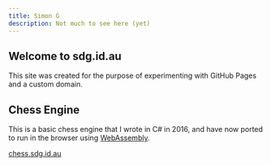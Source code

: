 ```yaml
---
title: Simon G
description: Not much to see here (yet)
---
```


## Welcome to sdg.id.au

This site was created for the purpose of experimenting with GitHub Pages and a custom domain.

## Chess Engine

This is a basic chess engine that I wrote in C# in 2016, and have now ported to run in the browser using [WebAssembly](https://webassembly.org/).

[chess.sdg.id.au](https://chess.sdg.id.au)
